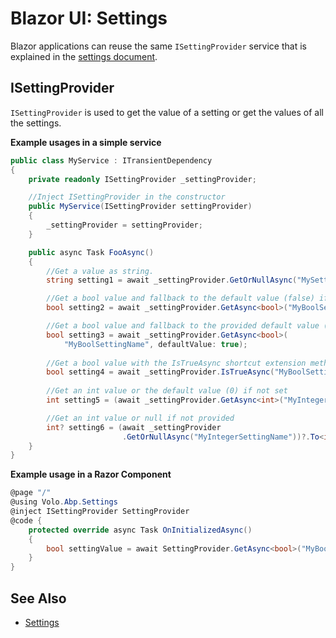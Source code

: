 # Blazor UI: Settings

Blazor applications can reuse the same `ISettingProvider` service that is explained in the [settings document](../../Settings.md).

## ISettingProvider

`ISettingProvider` is used to get the value of a setting or get the values of all the settings.

**Example usages in a simple service**

````csharp
public class MyService : ITransientDependency
{
    private readonly ISettingProvider _settingProvider;

    //Inject ISettingProvider in the constructor
    public MyService(ISettingProvider settingProvider)
    {
        _settingProvider = settingProvider;
    }

    public async Task FooAsync()
    {
        //Get a value as string.
        string setting1 = await _settingProvider.GetOrNullAsync("MySettingName");

        //Get a bool value and fallback to the default value (false) if not set.
        bool setting2 = await _settingProvider.GetAsync<bool>("MyBoolSettingName");

        //Get a bool value and fallback to the provided default value (true) if not set.
        bool setting3 = await _settingProvider.GetAsync<bool>(
            "MyBoolSettingName", defaultValue: true);
        
        //Get a bool value with the IsTrueAsync shortcut extension method
        bool setting4 = await _settingProvider.IsTrueAsync("MyBoolSettingName");
        
        //Get an int value or the default value (0) if not set
        int setting5 = (await _settingProvider.GetAsync<int>("MyIntegerSettingName"));

        //Get an int value or null if not provided
        int? setting6 = (await _settingProvider
                         .GetOrNullAsync("MyIntegerSettingName"))?.To<int>();
    }
}
````

**Example usage in a Razor Component**

````csharp
@page "/"
@using Volo.Abp.Settings
@inject ISettingProvider SettingProvider
@code {
    protected override async Task OnInitializedAsync()
    {
        bool settingValue = await SettingProvider.GetAsync<bool>("MyBoolSettingName");
    }
}
````

## See Also

* [Settings](../../Settings.md)